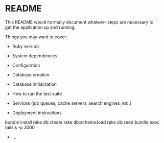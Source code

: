 # README

This README would normally document whatever steps are necessary to get the
application up and running.

Things you may want to cover:

* Ruby version

* System dependencies

* Configuration

* Database creation

* Database initialization

* How to run the test suite

* Services (job queues, cache servers, search engines, etc.)

* Deployment instructions
 
 bundle install
 rake db:create 
 rake db:schema:load
 rake db:seed 
 bundle exec rails s -p 3000


* ...

